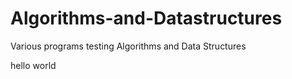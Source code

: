 # Algorithms-and-Datastructures
Various programs testing Algorithms and Data Structures

hello world
